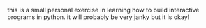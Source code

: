 this is a small personal exercise in learning how to build interactive programs in python. it will probably be very janky but it is okay!